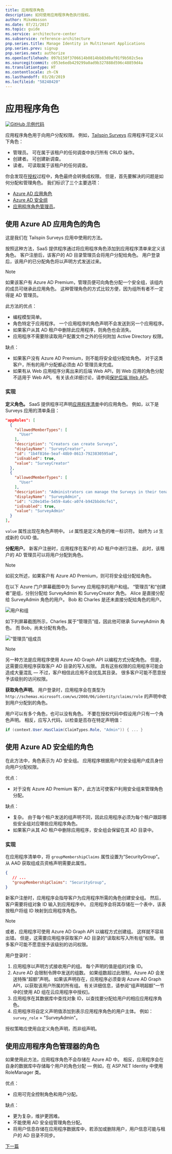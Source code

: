 ```yaml
---
title: 应用程序角色
description: 如何使用应用程序角色执行授权。
author: MikeWasson
ms.date: 07/21/2017
ms.topic: guide
ms.service: architecture-center
ms.subservice: reference-architecture
pnp.series.title: Manage Identity in Multitenant Applications
pnp.series.prev: signup
pnp.series.next: authorize
ms.openlocfilehash: 097b150f3706614b0814bb83d0af01f9b502c5ea
ms.sourcegitcommit: c053e6edb429299a0ad9b327888d596c48859d4a
ms.translationtype: HT
ms.contentlocale: zh-CN
ms.lasthandoff: 03/20/2019
ms.locfileid: "58248420"
---
```

# <a name="application-roles"></a>应用程序角色

[![GitHub](../_images/github.png) 示例代码][sample application]

应用程序角色用于向用户分配权限。 例如，[Tailspin Surveys][tailspin] 应用程序可定义以下角色：

* 管理员。 可在属于该租户的任何调查中执行所有 CRUD 操作。
* 创建者。 可创建新调查。
* 读者。 可读取属于该租户的任何调查。

你会发现在[授权]过程中，角色最终会转换成权限。 但是，首先要解决的问题是如何分配和管理角色。 我们标识了三个主要选项：

* [Azure AD 应用角色](#roles-using-azure-ad-app-roles)
* [Azure AD 安全组](#roles-using-azure-ad-security-groups)
* [应用程序角色管理员](#roles-using-an-application-role-manager)。

## <a name="roles-using-azure-ad-app-roles"></a>使用 Azure AD 应用角色的角色

这是我们在 Tailspin Surveys 应用中使用的方法。

按照这种方法，SaaS 提供程序通过将应用程序角色添加到应用程序清单来定义该角色。 客户注册后，该客户的 AD 目录管理员会将用户分配给角色。 用户登录后，该用户的已分配角色将以声明方式发送过来。

> [!NOTE]
> 如果该客户有 Azure AD Premium，管理员便可向角色分配一个安全组，该组内的成员可继承此应用角色。 这种管理角色的方式比较方便，因为组所有者不一定得是 AD 管理员。

此方法的优点：

* 编程模型简单。
* 角色特定于应用程序。 一个应用程序的角色声明不会发送到另一个应用程序。
* 如果客户从其 AD 租户中删除此应用程序，则角色也会消失。
* 应用程序不需要除读取用户配置文件之外的任何附加 Active Directory 权限。

缺点：

* 如果客户没有 Azure AD Premium，则不能将安全组分配给角色。 对于这类客户，所有的用户分配都必须由 AD 管理员来完成。
* 如果有从 Web 应用程序分离出来的后端 Web API，则 Web 应用的角色分配不适用于 Web API。 有关该点详细讨论，请参阅[保护后端 Web API]。

### <a name="implementation"></a>实现

**定义角色。** SaaS 提供程序可声明[应用程序清单]中的应用角色。 例如，以下是 Surveys 应用的清单条目：

```json
"appRoles": [
  {
    "allowedMemberTypes": [
      "User"
    ],
    "description": "Creators can create Surveys",
    "displayName": "SurveyCreator",
    "id": "1b4f816e-5eaf-48b9-8613-7923830595ad",
    "isEnabled": true,
    "value": "SurveyCreator"
  },
  {
    "allowedMemberTypes": [
      "User"
    ],
    "description": "Administrators can manage the Surveys in their tenant",
    "displayName": "SurveyAdmin",
    "id": "c20e145e-5459-4a6c-a074-b942bbd4cfe1",
    "isEnabled": true,
    "value": "SurveyAdmin"
  }
],
```

`value` 属性出现在角色声明中。 `id` 属性是定义角色的唯一标识符。 始终为 `id` 生成新的 GUID 值。

**分配用户**。 新客户注册时，应用程序在客户的 AD 租户中进行注册。 此时，该租户的 AD 管理员可以将用户分配到角色。

> [!NOTE]
> 如前文所述，如果客户有 Azure AD Premium，则可将安全组分配给角色。

在以下 Azure 门户屏幕截图中为 Survey 应用程序的用户和组。 “管理员”和“创建者”是组，分别分配给 SurveyAdmin 和 SurveyCreator 角色。 Alice 是直接分配给 SurveyAdmin 角色的用户。 Bob 和 Charles 是还未直接分配给角色的用户。

![用户和组](./images/running-the-app/users-and-groups.png)

如下列屏幕截图所示，Charles 属于“管理员”组，因此他可继承 SurveyAdmin 角色。 而 Bob，尚未分配有角色。

![“管理员”组成员](./images/running-the-app/admin-members.png)

> [!NOTE]
> 另一种方法是应用程序使用 Azure AD Graph API 以编程方式分配角色。 但是，这需要应用程序获取客户 AD 目录的写入权限。 具有这些权限的应用程序可能会造成大量混乱 &mdash; 不过，客户相信此应用不会扰乱其目录。 很多客户可能不愿意授予该级别的访问权限。

**获取角色声明**。 用户登录时，应用程序会在类型为 `http://schemas.microsoft.com/ws/2008/06/identity/claims/role` 的声明中收到用户分配到的角色。

用户可以有多个角色，也可以没有角色。 不要在授权代码中假设用户只有一个角色声明。 相反，应写入代码，以检查是否存在特定声明值：

```csharp
if (context.User.HasClaim(ClaimTypes.Role, "Admin")) { ... }
```

## <a name="roles-using-azure-ad-security-groups"></a>使用 Azure AD 安全组的角色

在此方法中，角色表示为 AD 安全组。 应用程序根据用户的安全组用户成员身份向用户分配权限。

优点：

* 对于没有 Azure AD Premium 客户，此方法可使客户利用安全组来管理角色分配。

缺点：

* 复杂。 由于每个租户发送的组声明不同，因此应用程序必须为每个租户跟踪哪些安全组对应哪些应用程序角色。
* 如果客户从其 AD 租户中删除应用程序，安全组会保留在其 AD 目录中。

<!-- markdownlint-disable MD024 -->

### <a name="implementation"></a>实现

<!-- markdownlint-enable MD024 -->

在应用程序清单中，将 `groupMembershipClaims` 属性设置为“SecurityGroup”。 从 AAD 获取组成员资格声明需要此属性。

```json
{
   // ...
   "groupMembershipClaims": "SecurityGroup",
}
```

新客户注册时，应用程序会指导客户为应用程序所需的角色创建安全组。 然后，客户需要将组对象 ID 输入到应用程序中。 应用程序会将其存储在一个表中，该表按租户将组 ID 映射到应用程序角色。

> [!NOTE]
> 或者，应用程序可使用 Azure AD Graph API 以编程方式创建组。  这样就不容易出错。 但是，这需要应用程序获取客户 AD 目录的“读取和写入所有组”权限。 很多客户可能不愿意授予该级别的访问权限。

用户登录时：

1. 应用程序以声明方式接收用户的组。 每个声明的值是组的对象 ID。
2. Azure AD 会限制令牌中发送的组数。 如果组数超过此限制，Azure AD 会发送特殊“超额”声明。 如果该声明存在，应用程序必须查询 Azure AD Graph API，以获取该用户所属的所有组。 有关详细信息，请参阅“组声明超额”一节中的[使用 AD 组在云应用程序中授权]。
3. 应用程序在其数据库中查找对象 ID，以查找要分配给用户的相应应用程序角色。
4. 应用程序将自定义声明值添加到表示应用程序角色的用户主体。 例如：`survey_role` = "SurveyAdmin"。

授权策略应使用自定义角色声明，而非组声明。

## <a name="roles-using-an-application-role-manager"></a>使用应用程序角色管理器的角色

如果使用此方法，应用程序角色不会存储在 Azure AD 中。 相反，应用程序会在自身的数据库中存储每个用户的角色分配 &mdash; 例如，在 ASP.NET Identity 中使用 RoleManager 类。

优点：

* 应用可完全控制角色和用户分配。

缺点：

* 更为复杂，维护更困难。
* 不能使用 AD 安全组管理角色分配。
* 将用户信息存储在应用程序数据库中，若添加或删除用户，用户信息可能与租户的 AD 目录不同步。

[下一篇][授权]

<!-- links -->

[tailspin]: tailspin.md
[授权]: authorize.md
[保护后端 Web API]: web-api.md
[应用程序清单]: /azure/active-directory/active-directory-application-manifest/
[sample application]: https://github.com/mspnp/multitenant-saas-guidance
